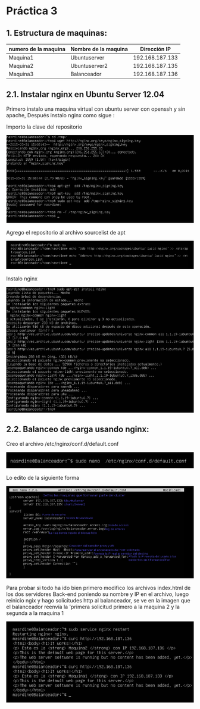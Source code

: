 # Práctica 3

## 1. Estructura de  maquinas:

numero de la maquina|Nombre de la maquina | Dirección IP
-----------|------------ | -------------
Maquina1 | Ubuntuserver | 192.168.187.133
Maquina2 | Ubuntuserver2 | 192.168.187.135
Maquina3 | Balanceador	|	192.168.187.136

## 2.1. Instalar nginx en Ubuntu Server 12.04

Primero instalo una maquina virtual  con ubuntu server con openssh y sin apache, Después instalo nginx  como sigue :

Importo la  clave del repositorio 

![imagen Pr3-1](https://github.com/NAEL1/SWAP2015/blob/master/practica3/Pr3-1.png)

Agrego  el repositorio al archivo sourcelist de apt

![imagen Pr3-2](https://github.com/NAEL1/SWAP2015/blob/master/practica3/Pr3-2.png)

Instalo nginx

![imagen Pr3-3](https://github.com/NAEL1/SWAP2015/blob/master/practica3/Pr3-3.png)

## 2.2. Balanceo de carga usando nginx:

Creo el archivo /etc/nginx/conf.d/default.conf 

![imagen Pr3-4](https://github.com/NAEL1/SWAP2015/blob/master/practica3/Pr3-4.png)

Lo edito de la siguiente forma 

![imagen Pr3-5](https://github.com/NAEL1/SWAP2015/blob/master/practica3/Pr3-5.png)

Para probar si todo ha ido bien primero modifico los archivos index.html de los dos servidores Back-end  poniendo su nombre y IP en el archivo, luego reinicio ngix y hago solicitudes http al balanceador, se ve en la imagen que el balanceador reenvía la 'primera solicitud primero a la maquina 2 y la segunda a la maquina 1

![imagen Pr3-6](https://github.com/NAEL1/SWAP2015/blob/master/practica3/Pr3-6.png)


